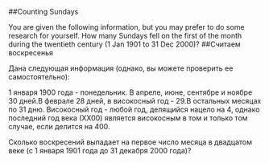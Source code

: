 ##Counting Sundays

You are given the following information, but you may prefer to do some research for yourself.
How many Sundays fell on the first of the month during the twentieth century (1 Jan 1901 to 31 Dec 2000)?
##Считаем воскресенья

Дана следующая информация (однако, вы можете проверить ее самостоятельно):

1 января 1900 года - понедельник.
В апреле, июне, сентябре и ноябре 30 дней.В феврале 28 дней, в високосный год - 29.В остальных месяцах по 31 дню.
Високосный год - любой год, делящийся нацело на 4, однако последний год века (ХХ00) является високосным в том и только том случае, если делится на 400.

Сколько воскресений выпадает на первое число месяца в двадцатом веке (с 1 января 1901 года до 31 декабря 2000 года)?
